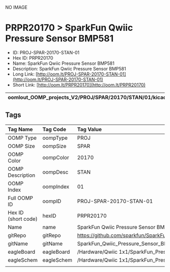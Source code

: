 


  
NO IMAGE  
# PRPR20170 > SparkFun Qwiic Pressure Sensor BMP581

- ID: PROJ-SPAR-20170-STAN-01
- Hex ID: PRPR20170
- Name: SparkFun Qwiic Pressure Sensor BMP581
- Description: SparkFun Qwiic Pressure Sensor BMP581
- Long Link: [http://oom.lt/PROJ-SPAR-20170-STAN-01](http://oom.lt/PROJ-SPAR-20170-STAN-01)
- Short Link: [http://oom.lt/PRPR20170](http://oom.lt/PRPR20170)
  

|oomlout_OOMP_projects_V2/PROJ/SPAR/20170/STAN/01/kicadPcb3dFront.png|oomlout_OOMP_projects_V2/PROJ/SPAR/20170/STAN/01/kicadPcb3dBack.png|oomlout_OOMP_projects_V2/PROJ/SPAR/20170/STAN/01/kicadPcb3d.png||
| :---: | :---: | :---: | :---: |

## Tags
  

|Tag Name|Tag Code|Tag Value|
| :--- | :--- | :--- |
|OOMP Type|oompType|PROJ|
|OOMP Size|oompSize|SPAR|
|OOMP Color|oompColor|20170|
|OOMP Description|oompDesc|STAN|
|OOMP Index|oompIndex|01|
|Full OOMP ID|oompID|PROJ-SPAR-20170-STAN-01|
|Hex ID (short code)|hexID|PRPR20170|
|Name|name|SparkFun Qwiic Pressure Sensor BMP581|
|gitRepo|gitRepo|https://github.com/sparkfun/SparkFun_Qwiic_Pressure_Sensor_BMP581|
|gitName|gitName|SparkFun_Qwiic_Pressure_Sensor_BMP581|
|eagleBoard|eagleBoard|/Hardware/Qwiic 1x1/SparkFun_Pressure_Sensor_BMP581_Qwiic.brd|
|eagleSchem|eagleSchem|/Hardware/Qwiic 1x1/SparkFun_Pressure_Sensor_BMP581_Qwiic.sch|
||||

